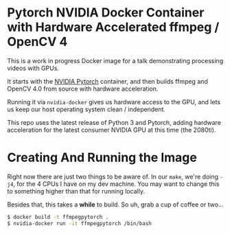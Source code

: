 # Pytorch NVIDIA Docker Container with Hardware Accelerated ffmpeg / OpenCV 4

This is a work in progress Docker image for a talk demonstrating processing videos with GPUs.

It starts with the [NVIDIA Pytorch](https://ngc.nvidia.com/catalog/containers/nvidia%2Fpytorch) container, and then builds ffmpeg and OpenCV 4.0 from source with hardware acceleration. 

Running it via `nvidia-docker` gives us hardware access to the GPU, and lets us keep our host operating system clean / independent. 

This repo uses the latest release of Python 3 and Pytorch, adding hardware acceleration for the latest consumer NVIDIA GPU at this time (the 2080ti).

# Creating And Running the Image

Right now there are just two things to be aware of. In our `make`, we're doing `-j4`, for the 4 CPUs I have on my dev machine. You may want to change this to something higher than that for running locally.

Besides that, this takes a __while__ to build. So uh, grab a cup of coffee or two...

```bash
$ docker build -t ffmpegpytorch .
$ nvidia-docker run -it ffmpegpytorch /bin/bash
```
